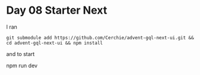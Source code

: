 # Day 08 Starter Next

I ran 

    git submodule add https://github.com/Cerchie/advent-gql-next-ui.git && cd advent-gql-next-ui && npm install

and to start

   npm run dev